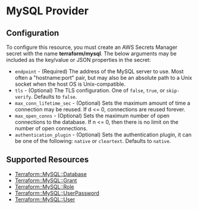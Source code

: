 # MySQL Provider

## Configuration

To configure this resource, you must create an AWS Secrets Manager secret with the name **terraform/mysql**. The below arguments may be included as the key/value or JSON properties in the secret:

* `endpoint` - (Required) The address of the MySQL server to use. Most often a "hostname:port" pair, but may also be an absolute path to a Unix socket when the host OS is Unix-compatible.
* `tls` - (Optional) The TLS configuration. One of `false`, `true`, or `skip-verify`. Defaults to `false`.
* `max_conn_lifetime_sec` - (Optional) Sets the maximum amount of time a connection may be reused. If d <= 0, connections are reused forever.
* `max_open_conns` - (Optional) Sets the maximum number of open connections to the database. If n <= 0, then there is no limit on the number of open connections.
* `authentication_plugin` - (Optional) Sets the authentication plugin, it can be one of the following: `native` or `cleartext`. Defaults to `native`.


## Supported Resources

* [Terraform::MySQL::Database](../resources/mysql/Terraform-MySQL-Database/docs/README.md)
* [Terraform::MySQL::Grant](../resources/mysql/Terraform-MySQL-Grant/docs/README.md)
* [Terraform::MySQL::Role](../resources/mysql/Terraform-MySQL-Role/docs/README.md)
* [Terraform::MySQL::UserPassword](../resources/mysql/Terraform-MySQL-UserPassword/docs/README.md)
* [Terraform::MySQL::User](../resources/mysql/Terraform-MySQL-User/docs/README.md)